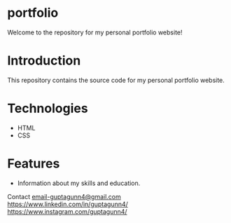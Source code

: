 # portfolio
Welcome to the repository for my personal portfolio website!

# Introduction
This repository contains the source code for my personal portfolio website.

# Technologies
- HTML
- CSS

 # Features
- Information about my skills and education.

 Contact
 email-guptagunn4@gmail.com
 https://www.linkedin.com/in/guptagunn4/
 https://www.instagram.com/guptagunn4/
  
